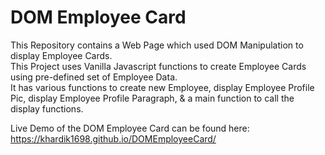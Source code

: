 # DOM Employee Card
This Repository contains a Web Page which used DOM Manipulation to display Employee Cards.\
This Project uses Vanilla Javascript functions to create Employee Cards using pre-defined set of Employee Data.\
It has various functions to create new Employee, display Employee Profile Pic, display Employee Profile Paragraph, & a main function to call the display functions.

Live Demo of the DOM Employee Card can be found here:\
https://khardik1698.github.io/DOMEmployeeCard/
